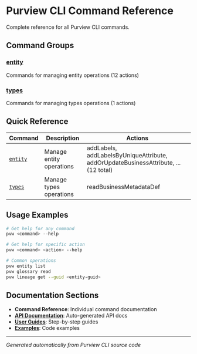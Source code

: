 # Purview CLI Command Reference

Complete reference for all Purview CLI commands.

## Command Groups

### [entity](./entity/main.md)
Commands for managing entity operations (12 actions)

### [types](./types/main.md)
Commands for managing types operations (1 actions)


## Quick Reference

| Command | Description | Actions |
|---------|-------------|---------|
| [`entity`](./entity/main.md) | Manage entity operations | addLabels, addLabelsByUniqueAttribute, addOrUpdateBusinessAttribute, ... (12 total) |
| [`types`](./types/main.md) | Manage types operations | readBusinessMetadataDef |

## Usage Examples

```bash
# Get help for any command
pvw <command> --help

# Get help for specific action
pvw <command> <action> --help

# Common operations
pvw entity list
pvw glossary read
pvw lineage get --guid <entity-guid>
```

## Documentation Sections

- **Command Reference**: Individual command documentation
- **[API Documentation](../api/index.html)**: Auto-generated API docs
- **[User Guides](../guides/README.md)**: Step-by-step guides
- **[Examples](../examples/README.md)**: Code examples

---

*Generated automatically from Purview CLI source code*
